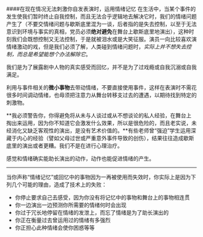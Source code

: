 ####在现在情况无法刺激你自发表演时，运用情绪记忆
在生活中，当某个事件的发生使我们暂时终止自我控制，而且无法合乎逻辑地去解决它时，我们的情绪问题产生了（不要交情绪问题与歇斯底里混为一谈，后者指的是失去控制，以至于无法意识到环境与事实的真相，党员必须**绝对避免**在舞台上歇斯底里地演出），这种时刻我们会既想控制又无法控制，于是就被泪水或是大笑征服。演员一向比较喜欢演情绪激动的戏，但是我们必须了解，人类碰到情绪问题时，*实际上并不想失去控制，而总是希望能想个办法解除它*。

我们是为了展露剧中人物的真实感受而回忆，并不是为了过戏瘾或自我沉溺或自我满足。

利用与事件相关的<span style="broder-bottom:2px solid gray;font-weight:bold">微小事物</span>去带动情绪，不要直接使用事件，这样在表演时不需花很多时间调动情绪，也毋须把注意力从舞台转移支过去的遭遇，以期待找到特定的刺激物。

**我必须警告你，你得避免将从未与人谈过或从不想谈论的私人经验，在舞台上掏出来运用，因为你不知道它会激发什么效果，所以是很危险的，而且老实说，未经消化又缺乏客观性的演出，是没有艺术价值的。**有些老师曾“强迫”学生运用深藏于内心的经验（譬如父母过世或严重意外事件导致的创伤），结果往往造成歇斯底里的演出或者更糟。我们不是在进行心理治疗。

感觉和情绪确实能助长演出的动作，动作也能促进情绪的产生。

****

当你声称“情绪记忆”或回忆中的事物因为一再被使用而失效时，你实际上是因为下列几个可能的理由，造成了技术上的失败：
- 你停止要求自己去感受，因为你没有将记忆中的事物和舞台上的事物相连贯 
- 你一边演出一边预测你所需要的情绪何时会出现
- 你过于冗长地停留在情绪的发泄上，而忘了情绪是为了助长演出的
- 你正在衡量过去曾运用过的情绪有多强烈
- 你正担心此种情绪会使你困惑等等


